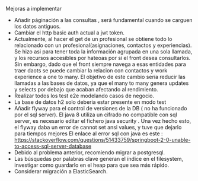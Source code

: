 Mejoras a implementar

- Añadir páginación a las consultas , será fundamental cuando se carguen los datos antiguos.
- Cambiar el http basic auth actual a jwt token.
- Actualmente, al hacer el get de un profesional se obtiene todo lo relacionado con un 
profesional(asignaciones, contactos y experiencias). Se hizo asi para tener toda la información agrupada en una sola llamada, 
y los recursos accesibles por hateoas por si el front desea consultarlos. 
Sin embargo, dado que el front siempre navega a esas entidades para traer daots se puede cambiar la relacion con contactos y 
work experience a one to many. El objetivo de este cambio sería
reducir las llamadas a las bases de datos, ya que el many to many genera updates y selects por debajo que acaban afectando al rendimiento.
- Realizar todos los test e2e modelando casos de negocio.
- La base de datos h2 solo deberia estar presente en modo test
- Añadir flyway para el control de versiones de la DB ( no ha funcionado por el sql server). El java 8
utiliza un cifrado no compatible con sql server, es necesario editar el fichero java security .
Una vez hecho esto, el flyway daba un error de cannot set ansi values, y tuve que dejarlo para tiempos mejores
El enlace al error sql con java es este : https://stackoverflow.com/questions/51433759/springboot-2-0-unable-to-access-sql-server-database
- Debido al problema anterior, recomiendo migrar a postgresql.
- Las búsquedas por palabras clave generan el índice en el filesystem, investigar como guardarlo en el heap para que sea más rápido.
- Considerar migración a ElasticSearch.

